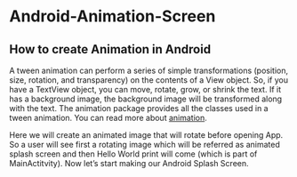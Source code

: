 # Android-Animation-Screen

## How to create Animation in Android

A tween animation can perform a series of simple transformations (position, size, rotation, and transparency) on the contents of a View object. So, if you have a TextView object, you can move, rotate, grow, or shrink the text. If it has a background image, the background image will be transformed along with the text. The animation package provides all the classes used in a tween animation. You can read more about [animation](https://developer.android.com/guide/topics/graphics/view-animation.html).

Here we will create an animated image that will rotate before opening App. So a user will see first a rotating image which will be referred as animated splash screen and then Hello World print will come (which is part of MainActitvity). Now let’s start making our Android Splash Screen.
